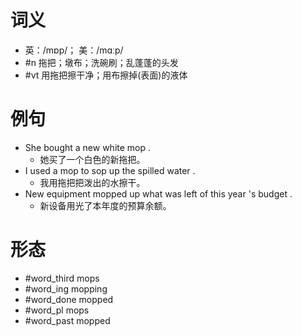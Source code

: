 # 词义
- 英：/mɒp/； 美：/mɑːp/
- #n 拖把；墩布；洗碗刷；乱蓬蓬的头发
- #vt 用拖把擦干净；用布擦掉(表面)的液体
# 例句
- She bought a new white mop .
	- 她买了一个白色的新拖把。
- I used a mop to sop up the spilled water .
	- 我用拖把把泼出的水擦干。
- New equipment mopped up what was left of this year 's budget .
	- 新设备用光了本年度的预算余额。
# 形态
- #word_third mops
- #word_ing mopping
- #word_done mopped
- #word_pl mops
- #word_past mopped
